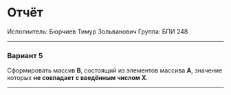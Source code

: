 # Отчёт
Исполнитель: Бюрчиев Тимур Зольванович
Группа: БПИ 248

---

### **Вариант 5**

Сформировать массив **B**, состоящий из элементов массива **A**, значение которых **не совпадает с введённым числом X**.

---

